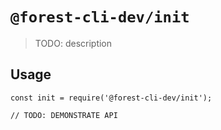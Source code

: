 # `@forest-cli-dev/init`

> TODO: description

## Usage

```
const init = require('@forest-cli-dev/init');

// TODO: DEMONSTRATE API
```
